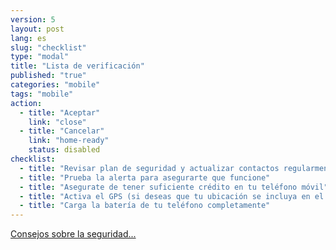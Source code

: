 ```yaml
---
version: 5
layout: post
lang: es
slug: "checklist"
type: "modal"
title: "Lista de verificación"
published: "true"
categories: "mobile"
tags: "mobile"
action:
  - title: "Aceptar"
    link: "close"
  - title: "Cancelar"
    link: "home-ready"
    status: disabled
checklist:
  - title: "Revisar plan de seguridad y actualizar contactos regularmente"
  - title: "Prueba la alerta para asegurarte que funcione"
  - title: "Asegurate de tener suficiente crédito en tu teléfono móvil"
  - title: "Activa el GPS (si deseas que tu ubicación se incluya en el mensaje)"
  - title: "Carga la batería de tu teléfono completamente"
---
```


[Consejos sobre la seguridad...](#help-charge)
